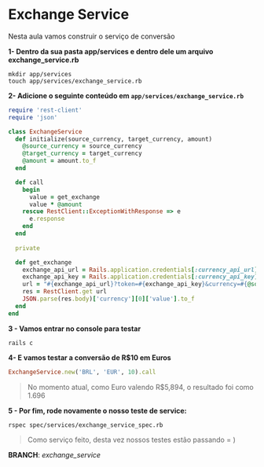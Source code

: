 # Exchange Service

Nesta aula vamos construir o serviço de conversão



**1- Dentro da sua pasta app/services e dentro dele um arquivo exchange_service.rb**

```shell
mkdir app/services
touch app/services/exchange_service.rb
```



**2- Adicione o seguinte conteúdo em `app/services/exchange_service.rb`**

```ruby
require 'rest-client'
require 'json'

class ExchangeService
  def initialize(source_currency, target_currency, amount)
    @source_currency = source_currency
    @target_currency = target_currency
    @amount = amount.to_f
  end

  def call
    begin
      value = get_exchange
      value * @amount
    rescue RestClient::ExceptionWithResponse => e
      e.response
    end
  end
    
  private

  def get_exchange
    exchange_api_url = Rails.application.credentials[:currency_api_url]
    exchange_api_key = Rails.application.credentials[:currency_api_key]
    url = "#{exchange_api_url}?token=#{exchange_api_key}&currency=#{@source_currency}/#{@target_currency}"
    res = RestClient.get url
    JSON.parse(res.body)['currency'][0]['value'].to_f
  end
end
```



**3 - Vamos entrar no console para testar**

```shell
rails c
```



**4- E vamos testar a conversão de R$10 em Euros**

```ruby
ExchangeService.new('BRL', 'EUR', 10).call
```

> No momento atual, como Euro valendo R$5,894, o resultado foi como 1.696



**5 - Por fim, rode novamente o nosso teste de service:**

```shell
rspec spec/services/exchange_service_spec.rb
```

> Como serviço feito, desta vez nossos testes estão passando = )



**BRANCH**: *exchange_service*